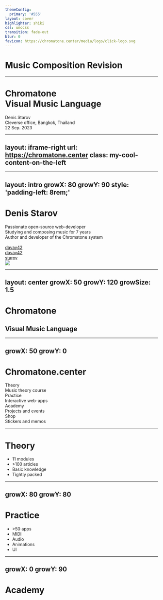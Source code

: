```yaml
---
themeConfig:
  primary: '#555'
layout: cover
highlighter: shiki
css: unocss
transition: fade-out
blur: 0
favicon: https://chromatone.center/media/logo/click-logo.svg
---
```


# Music Composition Revision

---

<h1 flex="~ col">
<div font-bold text-7xl>Chromatone</div>
<div flex="~ gap3" text-5xl mt-2 items-center>Visual Music Language</div>
</h1>

<div uppercase text-sm tracking-widest>
Denis Starov
</div>

<div abs-br mx-10 my-12 flex="~ col" text-sm text-right>
  <div>Cleverse office, Bangkok, Thailand</div>
  <div text-sm opacity-50>22 Sep. 2023</div>
</div>

---
layout: iframe-right
url: https://chromatone.center
class: my-cool-content-on-the-left
---

---
layout: intro
growX: 80
growY: 90
style: 'padding-left: 8rem;'
---

# Denis Starov

<div class="leading-10 opacity-80">
Passionate open-source web-developer<br>
Studying and composing music for 7 years<br>
Author and developer of the Chromatone system<br>
<br>
</div>

<div my-10 w-min flex="~ gap-1" items-center justify-center>
  <div i-ri-github-line op50 ma text-xl ml4/>
  <div><a href="https://github.com/davay42" target="_blank" class="border-none! font-300">davay42</a></div>
  <div i-ri-twitter-line op50 ma text-xl ml4/>
  <div><a href="https://twitter.com/davay42" target="_blank" class="border-none! font-300">davay42</a></div>
  <div i-la-telegram op50 ma text-xl ml4/>
  <div><a href="https://t.me/starov" target="_blank" class="border-none! font-300">starov</a></div>
</div>

<img src="/6184449.png" rounded-full w-45 abs-tr mt-30 mr-60/>

<div flex="~ gap2">

</div>

<!--

-->

---
layout: center
growX: 50
growY: 120
growSize: 1.5
---

# Chromatone
## Visual Music Language

<!--
Let's start by talking about Developer Experience. These years we have heard about Developer Experience more and more often. Frameworks have put a lot of effort into improving Developer Experience, to make our work more efficient and productive, and of course, a better experience. Here I'd like to divide the big concept into different parts and see what we have done to really make a difference from a framework's perspective.
-->

---
growX: 50
growY: 0
---

# Chromatone.center

<div flex="~" justify-evenly items-center h-90>
<v-clicks>

<div flex="~ col" items-center gap-2>
<div text-4xl>Theory</div>
<div text-base op50>Music theory course</div>
</div>

<div flex="~ col" items-center gap-2>
<div text-4xl>Practice</div>
<div text-base op50>Interactive web-apps</div>
</div>

<div flex="~ col" items-center gap-2>
<div text-4xl>Academy</div>
<div text-base op50>Projects and events</div>
</div>

<div flex="~ col" items-center gap-2>
<div text-4xl>Shop</div>
<div text-base op50>Stickers and memos</div>
</div>

</v-clicks>
</div>

<!--
The first thing I am going to pick is "Responsiveness".

In Nuxt 3, we switched our default bundler to Vite, the tool well-known for its instant hot module replacement, or so call HMR. It allows you to see the change from your code to the app in nearly no time, and creates a great workflow and feedback loop.

On the server-side rendering, we use `vite-node`, the same engine that powers Vitest, to do the HMR on the server-side.

And finally, we introduced Nitro along with Nuxt 3, apart from many awesome features it provides, it also offers hot reload for server APIs on dev time. Remember the time you need to restart your node process every time you change to your backend API? It's no longer the case with Nitro!

Combining all these tools, we are able to make your app reactive for any changes you make, no matter whether it's client code, ssr, or server-side APIs.
-->

---

# Theory

<v-clicks>

- 11 modules
- \>100 articles
- Basic knowledge
- Tightly packed

</v-clicks>

---
growX: 80
growY: 80
---

# Practice

<v-clicks>

- \>50 apps
- MIDI
- Audio
- Animations
- UI

</v-clicks>

---
growX: 0
growY: 90
---

# Academy

<iframe v-click src="https://chromatone.center/academy/"
  onload="this.style.visibility = 'visible';"
  scale-90 origin-top-right absolute right-0 top-0 bottom-0 w="75%" h="110%"
  style="mix-blend-mode: lighten;filter:contrast(1.15);visibility:hidden;"
/>

<v-clicks>

- Projects

- Events

</v-clicks>

---
growX: 0
growY: 50
---

# Shop <span v-click> is updated!</span>

<v-clicks>

- Stickers

- Memos

- Printable digital goods

</v-clicks>

---
layout: center
growX: 20
growY: 0
---

## And now the main part

<v-clicks>

## Tech stack

</v-clicks>
<!--
So, by having the context of Nuxt, let's take one step forward -
-->

---

# What will we do today

<div text-2xl>
<v-clicks>

- Vitepress
- Vue 3
- VueUse
- MIDI.js
- Tone.js
- Elementary.js

</v-clicks>
</div>

<!--

-->

---
layout: center
class: text-center
growX: 50
growY: 50
growSize: 0.4
---

<h1>Demo time!</h1>

<!--
Let's go demo time!
-->

---
layout: center
class: text-center
growX: 50
growY: 0
---

# One more thing

---
layout: iframe
url: https://chromatone.center
scale: 0.5
growFollow: false
---

---
layout: center
class: text-center
growX: 10
growY: 90
---

# Open Source

<Repo name="chromatone/chromatone.center" />

---
layout: center
class: text-center
growX: 50
growY: -20
---

<pre text-3xl gap-4 flex font-mono class="select-none!">
<span text-gray:50>pnpm</span>
<span text-green>i</span>
<span text-transparent bg-clip-text bg-gradient-to-r from-green-400 via-teal-400 to-blue-500>use-chromatone</span>
</pre>

---
layout: intro
class: text-center pb-5
growX: 50
growY: 120
---

# Thank You

Slides on [chromatone.center](https://chromatone.center)

<!--
That's all for my talk. The slides can be found on my website. Thank you!
-->

<script setup></script>
